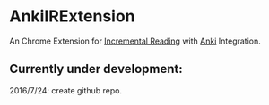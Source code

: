 # AnkiIRExtension
An Chrome Extension for [Incremental Reading](https://en.wikipedia.org/wiki/Incremental_reading) with [Anki](http://ankisrs.net/) Integration.

## Currently under development:

2016/7/24:
  create github repo.
